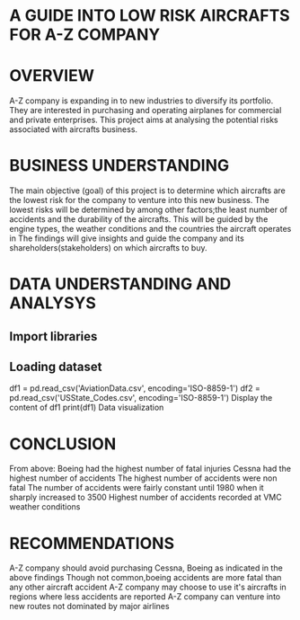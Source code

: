 # A GUIDE INTO LOW RISK AIRCRAFTS FOR A-Z COMPANY

# OVERVIEW

A-Z company is expanding in to new industries to diversify its portfolio.
They are interested in purchasing and operating airplanes for commercial and private enterprises.
This project aims at analysing the potential risks associated with aircrafts business.

# BUSINESS UNDERSTANDING #
The main objective (goal) of this project is to determine which aircrafts are the lowest risk for the company to venture into this new business.
The lowest risks will be determined by among other factors;the least number of accidents and the durability of the aircrafts. 
This will be guided by the engine types, the weather conditions and the countries the aircraft operates in
The findings will give insights and guide the company and its shareholders(stakeholders) on which aircrafts to buy.

# DATA UNDERSTANDING AND ANALYSYS
## Import libraries
## Loading dataset
df1 = pd.read_csv('AviationData.csv', encoding='ISO-8859-1')
df2 = pd.read_csv('USState_Codes.csv', encoding='ISO-8859-1')
Display the content of df1
print(df1)
Data visualization

# CONCLUSION
From above:
Boeing had the highest number of fatal injuries
Cessna had the highest number of accidents
The highest number of accidents were non fatal
The number of accidents were fairly constant until 1980 when it sharply increased to 3500
Highest number of accidents recorded at VMC weather conditions
# RECOMMENDATIONS

A-Z company should avoid purchasing Cessna, Boeing as indicated in the above findings
Though not common,boeing accidents are more fatal than any other aircraft accident
A-Z company may choose to use it's aircrafts in regions where less accidents are reported
A-Z company can venture into new routes not dominated by major airlines


